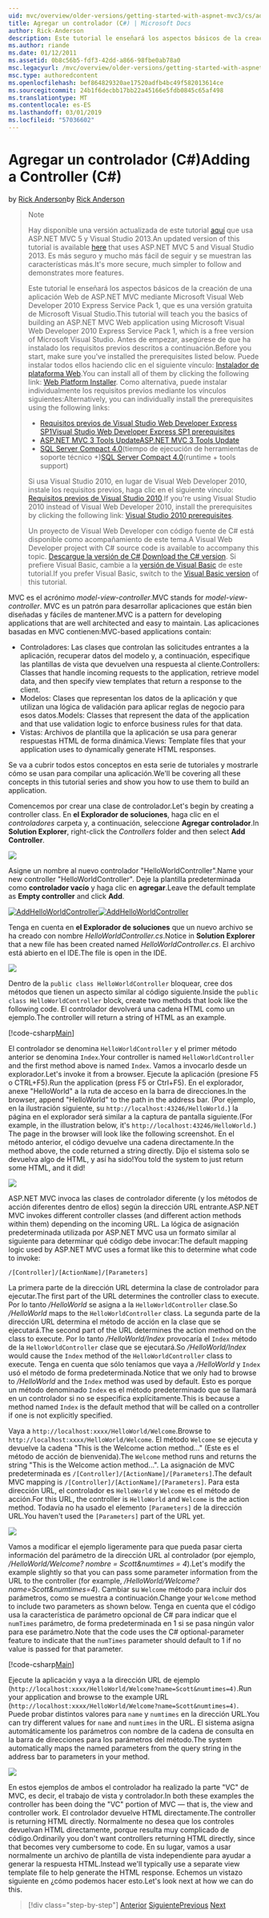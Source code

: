 ```yaml
---
uid: mvc/overview/older-versions/getting-started-with-aspnet-mvc3/cs/adding-a-controller
title: Agregar un controlador (C#) | Microsoft Docs
author: Rick-Anderson
description: Este tutorial le enseñará los aspectos básicos de la creación de una aplicación Web de ASP.NET MVC mediante Microsoft Visual Web Developer 2010 Express corresponde Pack 1, que creo...
ms.author: riande
ms.date: 01/12/2011
ms.assetid: 0b8c56b5-fdf3-42dd-a866-98fbe0ab78a0
msc.legacyurl: /mvc/overview/older-versions/getting-started-with-aspnet-mvc3/cs/adding-a-controller
msc.type: authoredcontent
ms.openlocfilehash: bef864829320ae17520adfb4bc49f582013614ce
ms.sourcegitcommit: 24b1f6decbb17bb22a45166e5fdb0845c65af498
ms.translationtype: MT
ms.contentlocale: es-ES
ms.lasthandoff: 03/01/2019
ms.locfileid: "57036602"
---
```

<a name="adding-a-controller-c"></a><span data-ttu-id="7b699-103">Agregar un controlador (C#)</span><span class="sxs-lookup"><span data-stu-id="7b699-103">Adding a Controller (C#)</span></span>
====================
<span data-ttu-id="7b699-104">by [Rick Anderson]((https://twitter.com/RickAndMSFT))</span><span class="sxs-lookup"><span data-stu-id="7b699-104">by [Rick Anderson]((https://twitter.com/RickAndMSFT))</span></span>

> > [!NOTE]
> > <span data-ttu-id="7b699-105">Hay disponible una versión actualizada de este tutorial [aquí](../../../getting-started/introduction/getting-started.md) que usa ASP.NET MVC 5 y Visual Studio 2013.</span><span class="sxs-lookup"><span data-stu-id="7b699-105">An updated version of this tutorial is available [here](../../../getting-started/introduction/getting-started.md) that uses ASP.NET MVC 5 and Visual Studio 2013.</span></span> <span data-ttu-id="7b699-106">Es más seguro y mucho más fácil de seguir y se muestran las características más.</span><span class="sxs-lookup"><span data-stu-id="7b699-106">It's more secure, much simpler to follow and demonstrates more features.</span></span>
> 
> 
> <span data-ttu-id="7b699-107">Este tutorial le enseñará los aspectos básicos de la creación de una aplicación Web de ASP.NET MVC mediante Microsoft Visual Web Developer 2010 Express Service Pack 1, que es una versión gratuita de Microsoft Visual Studio.</span><span class="sxs-lookup"><span data-stu-id="7b699-107">This tutorial will teach you the basics of building an ASP.NET MVC Web application using Microsoft Visual Web Developer 2010 Express Service Pack 1, which is a free version of Microsoft Visual Studio.</span></span> <span data-ttu-id="7b699-108">Antes de empezar, asegúrese de que ha instalado los requisitos previos descritos a continuación.</span><span class="sxs-lookup"><span data-stu-id="7b699-108">Before you start, make sure you've installed the prerequisites listed below.</span></span> <span data-ttu-id="7b699-109">Puede instalar todos ellos haciendo clic en el siguiente vínculo: [Instalador de plataforma Web](https://www.microsoft.com/web/gallery/install.aspx?appid=VWD2010SP1Pack).</span><span class="sxs-lookup"><span data-stu-id="7b699-109">You can install all of them by clicking the following link: [Web Platform Installer](https://www.microsoft.com/web/gallery/install.aspx?appid=VWD2010SP1Pack).</span></span> <span data-ttu-id="7b699-110">Como alternativa, puede instalar individualmente los requisitos previos mediante los vínculos siguientes:</span><span class="sxs-lookup"><span data-stu-id="7b699-110">Alternatively, you can individually install the prerequisites using the following links:</span></span>
> 
> - [<span data-ttu-id="7b699-111">Requisitos previos de Visual Studio Web Developer Express SP1</span><span class="sxs-lookup"><span data-stu-id="7b699-111">Visual Studio Web Developer Express SP1 prerequisites</span></span>](https://www.microsoft.com/web/gallery/install.aspx?appid=VWD2010SP1Pack)
> - [<span data-ttu-id="7b699-112">ASP.NET MVC 3 Tools Update</span><span class="sxs-lookup"><span data-stu-id="7b699-112">ASP.NET MVC 3 Tools Update</span></span>](https://www.microsoft.com/web/gallery/install.aspx?appsxml=&amp;appid=MVC3)
> - <span data-ttu-id="7b699-113">[SQL Server Compact 4.0](https://www.microsoft.com/web/gallery/install.aspx?appid=SQLCE;SQLCEVSTools_4_0)(tiempo de ejecución de herramientas de soporte técnico +)</span><span class="sxs-lookup"><span data-stu-id="7b699-113">[SQL Server Compact 4.0](https://www.microsoft.com/web/gallery/install.aspx?appid=SQLCE;SQLCEVSTools_4_0)(runtime + tools support)</span></span>
> 
> <span data-ttu-id="7b699-114">Si usa Visual Studio 2010, en lugar de Visual Web Developer 2010, instale los requisitos previos, haga clic en el siguiente vínculo: [Requisitos previos de Visual Studio 2010](https://www.microsoft.com/web/gallery/install.aspx?appsxml=&amp;appid=VS2010SP1Pack).</span><span class="sxs-lookup"><span data-stu-id="7b699-114">If you're using Visual Studio 2010 instead of Visual Web Developer 2010, install the prerequisites by clicking the following link: [Visual Studio 2010 prerequisites](https://www.microsoft.com/web/gallery/install.aspx?appsxml=&amp;appid=VS2010SP1Pack).</span></span>
> 
> <span data-ttu-id="7b699-115">Un proyecto de Visual Web Developer con código fuente de C# está disponible como acompañamiento de este tema.</span><span class="sxs-lookup"><span data-stu-id="7b699-115">A Visual Web Developer project with C# source code is available to accompany this topic.</span></span> <span data-ttu-id="7b699-116">[Descargue la versión de C#](https://code.msdn.microsoft.com/Introduction-to-MVC-3-10d1b098).</span><span class="sxs-lookup"><span data-stu-id="7b699-116">[Download the C# version](https://code.msdn.microsoft.com/Introduction-to-MVC-3-10d1b098).</span></span> <span data-ttu-id="7b699-117">Si prefiere Visual Basic, cambie a la [versión de Visual Basic](../vb/intro-to-aspnet-mvc-3.md) de este tutorial.</span><span class="sxs-lookup"><span data-stu-id="7b699-117">If you prefer Visual Basic, switch to the [Visual Basic version](../vb/intro-to-aspnet-mvc-3.md) of this tutorial.</span></span>


<span data-ttu-id="7b699-118">MVC es el acrónimo *model-view-controller*.</span><span class="sxs-lookup"><span data-stu-id="7b699-118">MVC stands for *model-view-controller*.</span></span> <span data-ttu-id="7b699-119">MVC es un patrón para desarrollar aplicaciones que están bien diseñadas y fáciles de mantener.</span><span class="sxs-lookup"><span data-stu-id="7b699-119">MVC is a pattern for developing applications that are well architected and easy to maintain.</span></span> <span data-ttu-id="7b699-120">Las aplicaciones basadas en MVC contienen:</span><span class="sxs-lookup"><span data-stu-id="7b699-120">MVC-based applications contain:</span></span>

- <span data-ttu-id="7b699-121">Controladores: Las clases que controlan las solicitudes entrantes a la aplicación, recuperar datos del modelo y, a continuación, especifique las plantillas de vista que devuelven una respuesta al cliente.</span><span class="sxs-lookup"><span data-stu-id="7b699-121">Controllers: Classes that handle incoming requests to the application, retrieve model data, and then specify view templates that return a response to the client.</span></span>
- <span data-ttu-id="7b699-122">Modelos: Clases que representan los datos de la aplicación y que utilizan una lógica de validación para aplicar reglas de negocio para esos datos.</span><span class="sxs-lookup"><span data-stu-id="7b699-122">Models: Classes that represent the data of the application and that use validation logic to enforce business rules for that data.</span></span>
- <span data-ttu-id="7b699-123">Vistas: Archivos de plantilla que la aplicación se usa para generar respuestas HTML de forma dinámica.</span><span class="sxs-lookup"><span data-stu-id="7b699-123">Views: Template files that your application uses to dynamically generate HTML responses.</span></span>

<span data-ttu-id="7b699-124">Se va a cubrir todos estos conceptos en esta serie de tutoriales y mostrarle cómo se usan para compilar una aplicación.</span><span class="sxs-lookup"><span data-stu-id="7b699-124">We'll be covering all these concepts in this tutorial series and show you how to use them to build an application.</span></span>

<span data-ttu-id="7b699-125">Comencemos por crear una clase de controlador.</span><span class="sxs-lookup"><span data-stu-id="7b699-125">Let's begin by creating a controller class.</span></span> <span data-ttu-id="7b699-126">En **el Explorador de soluciones**, haga clic en el *controladores* carpeta y, a continuación, seleccione **Agregar controlador**.</span><span class="sxs-lookup"><span data-stu-id="7b699-126">In **Solution Explorer**, right-click the *Controllers* folder and then select **Add Controller**.</span></span>

[![](adding-a-controller/_static/image2.png)](adding-a-controller/_static/image1.png)

<span data-ttu-id="7b699-127">Asigne un nombre al nuevo controlador "HelloWorldController".</span><span class="sxs-lookup"><span data-stu-id="7b699-127">Name your new controller "HelloWorldController".</span></span> <span data-ttu-id="7b699-128">Deje la plantilla predeterminada como **controlador vacío** y haga clic en **agregar**.</span><span class="sxs-lookup"><span data-stu-id="7b699-128">Leave the default template as **Empty controller** and click **Add**.</span></span>

<span data-ttu-id="7b699-129">[![AddHelloWorldController](adding-a-controller/_static/image4.png)](adding-a-controller/_static/image3.png)</span><span class="sxs-lookup"><span data-stu-id="7b699-129">[![AddHelloWorldController](adding-a-controller/_static/image4.png)](adding-a-controller/_static/image3.png)</span></span>

<span data-ttu-id="7b699-130">Tenga en cuenta en **el Explorador de soluciones** que un nuevo archivo se ha creado con nombre *HelloWorldController.cs*.</span><span class="sxs-lookup"><span data-stu-id="7b699-130">Notice in **Solution Explorer** that a new file has been created named *HelloWorldController.cs*.</span></span> <span data-ttu-id="7b699-131">El archivo está abierto en el IDE.</span><span class="sxs-lookup"><span data-stu-id="7b699-131">The file is open in the IDE.</span></span>

![](adding-a-controller/_static/image5.png)

<span data-ttu-id="7b699-132">Dentro de la `public class HelloWorldController` bloquear, cree dos métodos que tienen un aspecto similar al código siguiente.</span><span class="sxs-lookup"><span data-stu-id="7b699-132">Inside the `public class HelloWorldController` block, create two methods that look like the following code.</span></span> <span data-ttu-id="7b699-133">El controlador devolverá una cadena HTML como un ejemplo.</span><span class="sxs-lookup"><span data-stu-id="7b699-133">The controller will return a string of HTML as an example.</span></span>

[!code-csharp[Main](adding-a-controller/samples/sample1.cs)]

<span data-ttu-id="7b699-134">El controlador se denomina `HelloWorldController` y el primer método anterior se denomina `Index`.</span><span class="sxs-lookup"><span data-stu-id="7b699-134">Your controller is named `HelloWorldController` and the first method above is named `Index`.</span></span> <span data-ttu-id="7b699-135">Vamos a invocarlo desde un explorador.</span><span class="sxs-lookup"><span data-stu-id="7b699-135">Let's invoke it from a browser.</span></span> <span data-ttu-id="7b699-136">Ejecute la aplicación (presione F5 o CTRL+F5).</span><span class="sxs-lookup"><span data-stu-id="7b699-136">Run the application (press F5 or Ctrl+F5).</span></span> <span data-ttu-id="7b699-137">En el explorador, anexe "HelloWorld" a la ruta de acceso en la barra de direcciones.</span><span class="sxs-lookup"><span data-stu-id="7b699-137">In the browser, append "HelloWorld" to the path in the address bar.</span></span> <span data-ttu-id="7b699-138">(Por ejemplo, en la ilustración siguiente, su `http://localhost:43246/HelloWorld.`) la página en el explorador será similar a la captura de pantalla siguiente.</span><span class="sxs-lookup"><span data-stu-id="7b699-138">(For example, in the illustration below, it's `http://localhost:43246/HelloWorld.`) The page in the browser will look like the following screenshot.</span></span> <span data-ttu-id="7b699-139">En el método anterior, el código devuelve una cadena directamente.</span><span class="sxs-lookup"><span data-stu-id="7b699-139">In the method above, the code returned a string directly.</span></span> <span data-ttu-id="7b699-140">Dijo el sistema solo se devuelva algo de HTML, y así ha sido!</span><span class="sxs-lookup"><span data-stu-id="7b699-140">You told the system to just return some HTML, and it did!</span></span>

![](adding-a-controller/_static/image6.png)

<span data-ttu-id="7b699-141">ASP.NET MVC invoca las clases de controlador diferente (y los métodos de acción diferentes dentro de ellos) según la dirección URL entrante.</span><span class="sxs-lookup"><span data-stu-id="7b699-141">ASP.NET MVC invokes different controller classes (and different action methods within them) depending on the incoming URL.</span></span> <span data-ttu-id="7b699-142">La lógica de asignación predeterminada utilizada por ASP.NET MVC usa un formato similar al siguiente para determinar qué código debe invocar:</span><span class="sxs-lookup"><span data-stu-id="7b699-142">The default mapping logic used by ASP.NET MVC uses a format like this to determine what code to invoke:</span></span>

`/[Controller]/[ActionName]/[Parameters]`

<span data-ttu-id="7b699-143">La primera parte de la dirección URL determina la clase de controlador para ejecutar.</span><span class="sxs-lookup"><span data-stu-id="7b699-143">The first part of the URL determines the controller class to execute.</span></span> <span data-ttu-id="7b699-144">Por lo tanto */HelloWorld* se asigna a la `HelloWorldController` clase.</span><span class="sxs-lookup"><span data-stu-id="7b699-144">So */HelloWorld* maps to the `HelloWorldController` class.</span></span> <span data-ttu-id="7b699-145">La segunda parte de la dirección URL determina el método de acción en la clase que se ejecutará.</span><span class="sxs-lookup"><span data-stu-id="7b699-145">The second part of the URL determines the action method on the class to execute.</span></span> <span data-ttu-id="7b699-146">Por lo tanto */HelloWorld/Index* provocaría el `Index` método de la `HelloWorldController` clase que se ejecutará.</span><span class="sxs-lookup"><span data-stu-id="7b699-146">So */HelloWorld/Index* would cause the `Index` method of the `HelloWorldController` class to execute.</span></span> <span data-ttu-id="7b699-147">Tenga en cuenta que sólo teníamos que vaya a */HelloWorld* y `Index` usó el método de forma predeterminada.</span><span class="sxs-lookup"><span data-stu-id="7b699-147">Notice that we only had to browse to */HelloWorld* and the `Index` method was used by default.</span></span> <span data-ttu-id="7b699-148">Esto es porque un método denominado `Index` es el método predeterminado que se llamará en un controlador si no se especifica explícitamente.</span><span class="sxs-lookup"><span data-stu-id="7b699-148">This is because a method named `Index` is the default method that will be called on a controller if one is not explicitly specified.</span></span>

<span data-ttu-id="7b699-149">Vaya a `http://localhost:xxxx/HelloWorld/Welcome`.</span><span class="sxs-lookup"><span data-stu-id="7b699-149">Browse to `http://localhost:xxxx/HelloWorld/Welcome`.</span></span> <span data-ttu-id="7b699-150">El método `Welcome` se ejecuta y devuelve la cadena "This is the Welcome action method..." (Este es el método de acción de bienvenida).</span><span class="sxs-lookup"><span data-stu-id="7b699-150">The `Welcome` method runs and returns the string "This is the Welcome action method...".</span></span> <span data-ttu-id="7b699-151">La asignación de MVC predeterminada es `/[Controller]/[ActionName]/[Parameters]`.</span><span class="sxs-lookup"><span data-stu-id="7b699-151">The default MVC mapping is `/[Controller]/[ActionName]/[Parameters]`.</span></span> <span data-ttu-id="7b699-152">Para esta dirección URL, el controlador es `HelloWorld` y `Welcome` es el método de acción.</span><span class="sxs-lookup"><span data-stu-id="7b699-152">For this URL, the controller is `HelloWorld` and `Welcome` is the action method.</span></span> <span data-ttu-id="7b699-153">Todavía no ha usado el elemento `[Parameters]` de la dirección URL.</span><span class="sxs-lookup"><span data-stu-id="7b699-153">You haven't used the `[Parameters]` part of the URL yet.</span></span>

![](adding-a-controller/_static/image7.png)

<span data-ttu-id="7b699-154">Vamos a modificar el ejemplo ligeramente para que pueda pasar cierta información del parámetro de la dirección URL al controlador (por ejemplo, */HelloWorld/Welcome? nombre = Scott&amp;numtimes = 4*).</span><span class="sxs-lookup"><span data-stu-id="7b699-154">Let's modify the example slightly so that you can pass some parameter information from the URL to the controller (for example, */HelloWorld/Welcome?name=Scott&amp;numtimes=4*).</span></span> <span data-ttu-id="7b699-155">Cambiar su `Welcome` método para incluir dos parámetros, como se muestra a continuación.</span><span class="sxs-lookup"><span data-stu-id="7b699-155">Change your `Welcome` method to include two parameters as shown below.</span></span> <span data-ttu-id="7b699-156">Tenga en cuenta que el código usa la característica de parámetro opcional de C# para indicar que el `numTimes` parámetro, de forma predeterminada en 1 si se pasa ningún valor para ese parámetro.</span><span class="sxs-lookup"><span data-stu-id="7b699-156">Note that the code uses the C# optional-parameter feature to indicate that the `numTimes` parameter should default to 1 if no value is passed for that parameter.</span></span>

[!code-csharp[Main](adding-a-controller/samples/sample2.cs)]

<span data-ttu-id="7b699-157">Ejecute la aplicación y vaya a la dirección URL de ejemplo (`http://localhost:xxxx/HelloWorld/Welcome?name=Scott&numtimes=4)`.</span><span class="sxs-lookup"><span data-stu-id="7b699-157">Run your application and browse to the example URL (`http://localhost:xxxx/HelloWorld/Welcome?name=Scott&numtimes=4)`.</span></span> <span data-ttu-id="7b699-158">Puede probar distintos valores para `name` y `numtimes` en la dirección URL.</span><span class="sxs-lookup"><span data-stu-id="7b699-158">You can try different values for `name` and `numtimes` in the URL.</span></span> <span data-ttu-id="7b699-159">El sistema asigna automáticamente los parámetros con nombre de la cadena de consulta en la barra de direcciones para los parámetros del método.</span><span class="sxs-lookup"><span data-stu-id="7b699-159">The system automatically maps the named parameters from the query string in the address bar to parameters in your method.</span></span>

![](adding-a-controller/_static/image8.png)

<span data-ttu-id="7b699-160">En estos ejemplos de ambos el controlador ha realizado la parte "VC" de MVC, es decir, el trabajo de vista y controlador.</span><span class="sxs-lookup"><span data-stu-id="7b699-160">In both these examples the controller has been doing the "VC" portion of MVC — that is, the view and controller work.</span></span> <span data-ttu-id="7b699-161">El controlador devuelve HTML directamente.</span><span class="sxs-lookup"><span data-stu-id="7b699-161">The controller is returning HTML directly.</span></span> <span data-ttu-id="7b699-162">Normalmente no desea que los controles devuelvan HTML directamente, porque resulta muy complicado de código.</span><span class="sxs-lookup"><span data-stu-id="7b699-162">Ordinarily you don't want controllers returning HTML directly, since that becomes very cumbersome to code.</span></span> <span data-ttu-id="7b699-163">En su lugar, vamos a usar normalmente un archivo de plantilla de vista independiente para ayudar a generar la respuesta HTML.</span><span class="sxs-lookup"><span data-stu-id="7b699-163">Instead we'll typically use a separate view template file to help generate the HTML response.</span></span> <span data-ttu-id="7b699-164">Echemos un vistazo siguiente en ¿cómo podemos hacer esto.</span><span class="sxs-lookup"><span data-stu-id="7b699-164">Let's look next at how we can do this.</span></span>

> [!div class="step-by-step"]
> <span data-ttu-id="7b699-165">[Anterior](intro-to-aspnet-mvc-3.md)
> [Siguiente](adding-a-view.md)</span><span class="sxs-lookup"><span data-stu-id="7b699-165">[Previous](intro-to-aspnet-mvc-3.md)
[Next](adding-a-view.md)</span></span>
